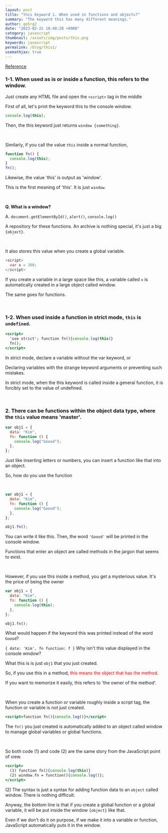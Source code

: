 ```yaml
---
layout: post
title: "this keyword 1. When used in functions and objects?"
summary: "The keyword this has many different meanings."
author: ge5rg2
date: "2023-02-21 18:40:20 +0900"
category: javascript
thumbnail: /assets/img/posts/this.png
keywords: javascript
permalink: /blog/this1/
usemathjax: true
---
```


[Reference](https://codingapple.com/)

### **1-1. When used as is or inside a function, this refers to the window.**

Just create any HTML file and open the `<script>` tag in the middle

First of all, let's print the keyword this to the console window.

```jsx
console.log(this);
```

Then, the this keyword just returns `window {something}`.

<br/>

Similarly, if you call the value `this` inside a normal function,

```jsx
function fn() {
  console.log(this);
}
fn();
```

Likewise, the value 'this' is output as 'window'.

This is the first meaning of 'this'. It is just `window`.

<br/>

**Q. What is a window?**

A. `document.getElementById()`, `alert()`, `console.log()`

A repository for these functions. An archive is nothing special, it's just a big `{object}`.

<br/>

It also stores this value when you create a global variable.

```java
<script>
  var x = 300;
</script>
```

If you create a variable in a large space like this, a variable called `x` is automatically created in a large object called window.

The same goes for functions.

<br/>

### **1-2. When used inside a function in strict mode, `this` is `undefined`.**

```jsx
<script>
  'use strict'; function fn(){console.log(this)}
  fn();
</script>
```

In strict mode, declare a variable without the var keyword, or

Declaring variables with the strange keyword arguments or preventing such mistakes.

In strict mode, when the this keyword is called inside a general function, it is forcibly set to the value of undefined.

<br/>

### 2. There can be functions within the object data type, where the `this` value means 'master'.

```jsx
var obj1 = {
  data: "Kim",
  fn: function () {
    console.log("Goood");
  },
};
```

Just like inserting letters or numbers, you can insert a function like that into an object.

So, how do you use the function

<br/>

```jsx
var obj1 = {
  data: "Kim",
  fn: function () {
    console.log("Goood");
  },
};

obj1.fn();
```

You can write it like this. Then, the word `'Goood'` will be printed in the console window.

Functions that enter an object are called methods in the jargon that seems to exist.

<br/>

However, if you use this inside a method, you get a mysterious value. It's the price of being the owner

```jsx
var obj1 = {
  data: "Kim",
  fn: function () {
    console.log(this);
  },
};

obj1.fn();
```

What would happen if the keyword this was printed instead of the word `Goood`?

`{ data: 'Kim', fn function: f }` Why isn't this value displayed in the console window?

What this is is just `obj1` that you just created.

So, if you use this in a method, <span style="color: red">this means the object that has the method</span>.

If you want to memorize it easily, this refers to 'the owner of the method'.

<br/>

When you create a function or variable roughly inside a script tag, the function or variable is not just created.

```jsx
<script>function fn(){console.log()}</script>
```

The `fn()` you just created is automatically added to an object called window to manage global variables or global functions.

<br/>

So both code (1) and code (2) are the same story from the JavaScript point of view.

```jsx
<script>
  (1) function fn(){console.log(this)}
  (2) window.fn = function(){console.log()};
</script>
```

(2) The syntax is just a syntax for adding function data to an `object` called window. There is nothing difficult.

Anyway, the bottom line is that if you create a global function or a global variable, it will be put inside the window `{object}` like that.

Even if we don't do it on purpose, if we make it into a variable or function, JavaScript automatically puts it in the window.
